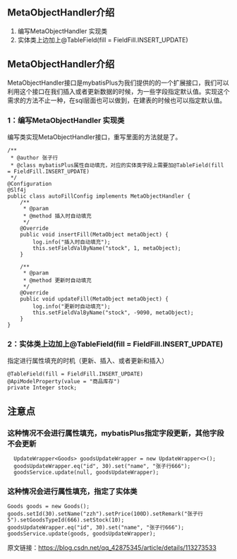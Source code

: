 

## MetaObjectHandler介绍

1. 编写MetaObjectHandler 实现类
2. 实体类上边加上@TableField(fill = FieldFill.INSERT_UPDATE)

## MetaObjectHandler介绍

MetaObjectHandler接口是mybatisPlus为我们提供的的一个扩展接口，我们可以利用这个接口在我们插入或者更新数据的时候，为一些字段指定默认值。实现这个需求的方法不止一种，在sql层面也可以做到，在建表的时候也可以指定默认值。

### 1：编写MetaObjectHandler 实现类

编写类实现MetaObjectHandler接口，重写里面的方法就是了。

```
/**
 * @author 张子行
 * @class mybatisPlus属性自动填充，对应的实体类字段上需要加@TableField(fill = FieldFill.INSERT_UPDATE)
 */
@Configuration
@Slf4j
public class autoFillConfig implements MetaObjectHandler {
    /**
     * @param
     * @method 插入时自动填充
     */
    @Override
    public void insertFill(MetaObject metaObject) {
        log.info("插入时自动填充");
        this.setFieldValByName("stock", 1, metaObject);
    }

    /**
     * @param
     * @method 更新时自动填充
     */
    @Override
    public void updateFill(MetaObject metaObject) {
        log.info("更新时自动填充");
        this.setFieldValByName("stock", -9090, metaObject);
    }
}
```

### 2：实体类上边加上@TableField(fill = FieldFill.INSERT_UPDATE)

指定进行属性填充的时机（更新、插入、或者更新和插入）

```
@TableField(fill = FieldFill.INSERT_UPDATE)
@ApiModelProperty(value = "商品库存")
private Integer stock;
```

## 注意点

### 这种情况不会进行属性填充，mybatisPlus指定字段更新，其他字段不会更新

```
  UpdateWrapper<Goods> goodsUpdateWrapper = new UpdateWrapper<>();
  goodsUpdateWrapper.eq("id", 30).set("name", "张子行666");
  goodsService.update(null, goodsUpdateWrapper);
```

### 这种情况会进行属性填充，指定了实体类

    Goods goods = new Goods();
    goods.setId(30).setName("zzh").setPrice(100D).setRemark("张子行5").setGoodsTypeId(666).setStock(10);
    goodsUpdateWrapper.eq("id", 30).set("name", "张子行666");
    goodsService.update(goods, goodsUpdateWrapper);
原文链接：https://blog.csdn.net/qq_42875345/article/details/113273533